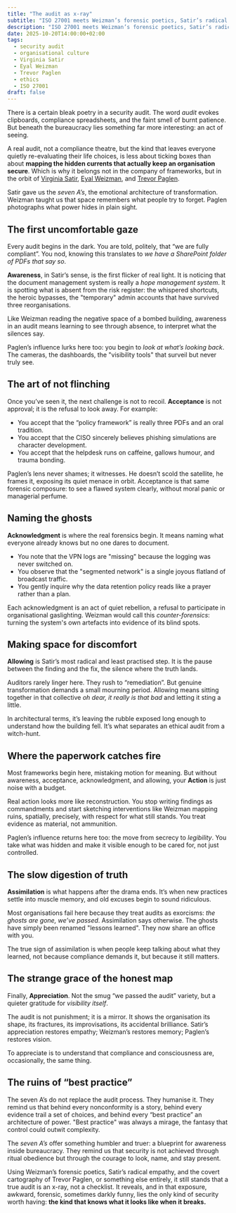 ```yaml
---
title: "The audit as x-ray"
subtitle: "ISO 27001 meets Weizman’s forensic poetics, Satir’s radical empathy, and the covert cartography of Trevor Paglen."
description: "ISO 27001 meets Weizman’s forensic poetics, Satir’s radical empathy, and the covert cartography of Trevor Paglen"
date: 2025-10-20T14:00:00+02:00
tags:
  - security audit
  - organisational culture
  - Virginia Satir
  - Eyal Weizman
  - Trevor Paglen
  - ethics
  - ISO 27001
draft: false
---
```


There is a certain bleak poetry in a security audit.  The word *audit* evokes clipboards, compliance spreadsheets, 
and the faint smell of burnt patience. But beneath the bureaucracy lies something far more interesting: an act of seeing.  

A real audit, not a compliance theatre, but the kind that leaves everyone quietly re-evaluating their life choices, 
is less about ticking boxes than about **mapping the hidden currents that actually keep an organisation secure**. Which 
is why it belongs not in the company of frameworks, but in the orbit of 
[Virginia Satir](https://www.satirsystems.com/), 
[Eyal Weizman](https://forensic-architecture.org/about/team/member/eyal-weizman), 
and [Trevor Paglen](https://paglen.studio/bio/).  

Satir gave us the *seven A’s*, the emotional architecture of transformation. Weizman taught us that space remembers 
what people try to forget. Paglen photographs what power hides in plain sight.  

## The first uncomfortable gaze  

Every audit begins in the dark. You are told, politely, that “we are fully compliant”. You nod, knowing this translates to *we have a SharePoint folder of PDFs that say so*.  

**Awareness**, in Satir’s sense, is the first flicker of real light. It is noticing that the document management system is really a *hope management system*. It is spotting what is absent from the risk register: the whispered shortcuts, the heroic bypasses, the "temporary" admin accounts that have survived three reorganisations.  

Like Weizman reading the negative space of a bombed building, awareness in an audit means learning to see through absence, to interpret what the silences say. 

Paglen’s influence lurks here too: you begin to *look at what’s looking back*. The cameras, the dashboards, the "visibility tools" that surveil but never truly see.  

## The art of not flinching  

Once you’ve seen it, the next challenge is not to recoil. **Acceptance** is not approval; it is the refusal to look away. For example: 

* You accept that the “policy framework” is really three PDFs and an oral tradition.  
* You accept that the CISO sincerely believes phishing simulations are character development.  
* You accept that the helpdesk runs on caffeine, gallows humour, and trauma bonding.  

Paglen’s lens never shames; it witnesses. He doesn’t scold the satellite, he frames it, exposing its quiet menace in orbit. Acceptance is that same forensic composure: to see a flawed system clearly, without moral panic or managerial perfume.  

## Naming the ghosts  

**Acknowledgment** is where the real forensics begin. It means naming what everyone already knows but no one dares to document.  

* You note that the VPN logs are "missing" because the logging was never switched on.  
* You observe that the "segmented network" is a single joyous flatland of broadcast traffic.  
* You gently inquire why the data retention policy reads like a prayer rather than a plan.  

Each acknowledgment is an act of quiet rebellion, a refusal to participate in organisational gaslighting. Weizman would call this *counter-forensics*: turning the system's own artefacts into evidence of its blind spots.  

## Making space for discomfort  

**Allowing** is Satir’s most radical and least practised step. It is the pause between the finding and the fix, the silence where the truth lands.  

Auditors rarely linger here. They rush to “remediation”. But genuine transformation demands a small mourning period. Allowing means sitting together in that collective *oh dear, it really is that bad* and letting it sting a little.  

In architectural terms, it’s leaving the rubble exposed long enough to understand how the building fell. It’s what separates an ethical audit from a witch-hunt.  

## Where the paperwork catches fire  

Most frameworks begin here, mistaking motion for meaning. But without awareness, acceptance, acknowledgment, and allowing, your **Action** is just noise with a budget.  

Real action looks more like reconstruction. You stop writing findings as commandments and start sketching interventions like Weizman mapping ruins, spatially, precisely, with respect for what still stands. You treat evidence as material, not ammunition.  

Paglen’s influence returns here too: the move from secrecy to *legibility*. You take what was hidden and make it visible enough to be cared for, not just controlled.  

## The slow digestion of truth  

**Assimilation** is what happens after the drama ends. It’s when new practices settle into muscle memory, and old excuses begin to sound ridiculous.  

Most organisations fail here because they treat audits as exorcisms: *the ghosts are gone, we’ve passed*. Assimilation says otherwise. The ghosts have simply been renamed "lessons learned". They now share an office with you.  

The true sign of assimilation is when people keep talking about what they learned, not because compliance demands it, but because it still matters.  

## The strange grace of the honest map  

Finally, **Appreciation**. Not the smug “we passed the audit” variety, but a quieter gratitude for *visibility itself*.  

The audit is not punishment; it is a mirror. It shows the organisation its shape, its fractures, its improvisations, its accidental brilliance. Satir’s appreciation restores empathy; Weizman’s restores memory; Paglen’s restores vision.  

To appreciate is to understand that compliance and consciousness are, occasionally, the same thing.  

## The ruins of “best practice”  

The seven A’s do not replace the audit process. They humanise it. They remind us that behind every 
nonconformity is a story, behind every evidence trail a set of choices, and behind every “best practice” an 
architecture of power. "Best practice" was always a mirage, the fantasy that control could outwit complexity.  

The *seven A’s* offer something humbler and truer: a blueprint for awareness inside bureaucracy. They remind us that 
security is not achieved through ritual obedience but through the courage to look, name, and stay present.  

Using Weizman’s forensic poetics, Satir’s radical empathy, and the covert cartography of Trevor Paglen, or something 
else entirely, it still stands that a true audit is an x-ray, not a checklist. It reveals, and in that exposure, 
awkward, forensic, sometimes darkly funny, lies the only kind of security worth having:  **the kind that knows what 
it looks like when it breaks.**  
